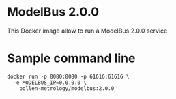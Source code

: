 # ModelBus 2.0.0 #

This Docker image allow to run a ModelBus 2.0.0 service.


# Sample command line

```
docker run -p 8080:8080 -p 61616:61616 \
  -e MODELBUS_IP=0.0.0.0 \
    pollen-metrology/modelbus:2.0.0
```
